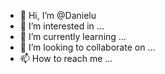 - 👋 Hi, I’m @Danielu
- 👀 I’m interested in ...
- 🌱 I’m currently learning ...
- 💞️ I’m looking to collaborate on ...
- 📫 How to reach me ...

<!---
Danielu/Danielu is a ✨ special ✨ repository because its `README.md` (this file) appears on your GitHub profile.
You can click the Preview link to take a look at your changes.
--->
